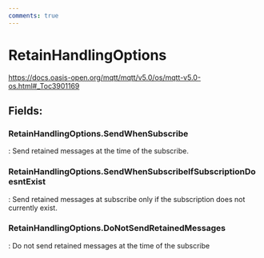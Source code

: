 ```yaml
---
comments: true
---
```

# RetainHandlingOptions

https://docs.oasis-open.org/mqtt/mqtt/v5.0/os/mqtt-v5.0-os.html#_Toc3901169

## **Fields**:
### **RetainHandlingOptions.SendWhenSubscribe**
: Send retained messages at the time of the subscribe. 
### **RetainHandlingOptions.SendWhenSubscribeIfSubscriptionDoesntExist**
: Send retained messages at subscribe only if the subscription does not currently exist. 
### **RetainHandlingOptions.DoNotSendRetainedMessages**
: Do not send retained messages at the time of the subscribe 